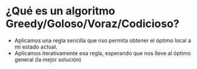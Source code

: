 # ¿Qué es un algoritmo Greedy/Goloso/Voraz/Codicioso?
* Aplicamos una regla sencilla que nso permita obtener el óptimo local a mi estado actual.
* Aplicamos iterativamente esa regla, esperando que nos lleve al óptimo general (la mejor solución)
